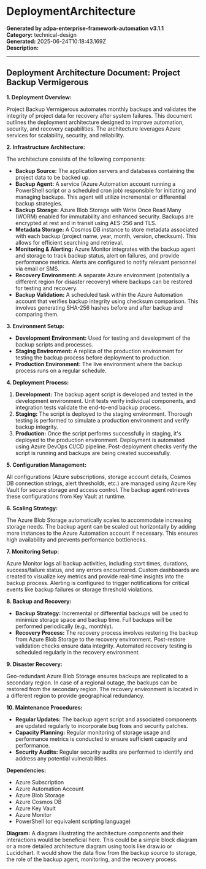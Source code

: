 # DeploymentArchitecture

**Generated by adpa-enterprise-framework-automation v3.1.1**  
**Category:** technical-design  
**Generated:** 2025-06-24T10:18:43.169Z  
**Description:** 

---

## Deployment Architecture Document: Project Backup Vermigerous

**1. Deployment Overview:**

Project Backup Vermigerous automates monthly backups and validates the integrity of project data for recovery after system failures.  This document outlines the deployment architecture designed to improve automation, security, and recovery capabilities. The architecture leverages Azure services for scalability, security, and reliability.

**2. Infrastructure Architecture:**

The architecture consists of the following components:

* **Backup Source:** The application servers and databases containing the project data to be backed up.
* **Backup Agent:** A service (Azure Automation account running a PowerShell script or a scheduled cron job) responsible for initiating and managing backups.  This agent will utilize incremental or differential backup strategies.
* **Backup Storage:** Azure Blob Storage with Write Once Read Many (WORM) enabled for immutability and enhanced security.  Backups are encrypted at rest and in transit using AES-256 and TLS.
* **Metadata Storage:** A Cosmos DB instance to store metadata associated with each backup (project name, year, month, version, checksum). This allows for efficient searching and retrieval.
* **Monitoring & Alerting:** Azure Monitor integrates with the backup agent and storage to track backup status, alert on failures, and provide performance metrics.  Alerts are configured to notify relevant personnel via email or SMS.
* **Recovery Environment:** A separate Azure environment (potentially a different region for disaster recovery) where backups can be restored for testing and recovery.
* **Backup Validation:** A scheduled task within the Azure Automation account that verifies backup integrity using checksum comparison.  This involves generating SHA-256 hashes before and after backup and comparing them.


**3. Environment Setup:**

* **Development Environment:** Used for testing and development of the backup scripts and processes.
* **Staging Environment:**  A replica of the production environment for testing the backup process before deployment to production.
* **Production Environment:**  The live environment where the backup process runs on a regular schedule.

**4. Deployment Process:**

1. **Development:**  The backup agent script is developed and tested in the development environment.  Unit tests verify individual components, and integration tests validate the end-to-end backup process.
2. **Staging:** The script is deployed to the staging environment.  Thorough testing is performed to simulate a production environment and verify backup integrity.
3. **Production:**  Once the script performs successfully in staging, it's deployed to the production environment.  Deployment is automated using Azure DevOps CI/CD pipeline.  Post-deployment checks verify the script is running and backups are being created successfully.

**5. Configuration Management:**

All configurations (Azure subscriptions, storage account details, Cosmos DB connection strings, alert thresholds, etc.) are managed using Azure Key Vault for secure storage and access control.  The backup agent retrieves these configurations from Key Vault at runtime.

**6. Scaling Strategy:**

The Azure Blob Storage automatically scales to accommodate increasing storage needs.  The backup agent can be scaled out horizontally by adding more instances to the Azure Automation account if necessary.  This ensures high availability and prevents performance bottlenecks.

**7. Monitoring Setup:**

Azure Monitor logs all backup activities, including start times, durations, success/failure status, and any errors encountered.  Custom dashboards are created to visualize key metrics and provide real-time insights into the backup process.  Alerting is configured to trigger notifications for critical events like backup failures or storage threshold violations.

**8. Backup and Recovery:**

* **Backup Strategy:** Incremental or differential backups will be used to minimize storage space and backup time. Full backups will be performed periodically (e.g., monthly).
* **Recovery Process:**  The recovery process involves restoring the backup from Azure Blob Storage to the recovery environment.  Post-restore validation checks ensure data integrity.  Automated recovery testing is scheduled regularly in the recovery environment.

**9. Disaster Recovery:**

Geo-redundant Azure Blob Storage ensures backups are replicated to a secondary region.  In case of a regional outage, the backups can be restored from the secondary region.  The recovery environment is located in a different region to provide geographical redundancy.

**10. Maintenance Procedures:**

* **Regular Updates:** The backup agent script and associated components are updated regularly to incorporate bug fixes and security patches.
* **Capacity Planning:**  Regular monitoring of storage usage and performance metrics is conducted to ensure sufficient capacity and performance.
* **Security Audits:** Regular security audits are performed to identify and address any potential vulnerabilities.


**Dependencies:**

* Azure Subscription
* Azure Automation Account
* Azure Blob Storage
* Azure Cosmos DB
* Azure Key Vault
* Azure Monitor
* PowerShell (or equivalent scripting language)


**Diagram:**  A diagram illustrating the architecture components and their interactions would be beneficial here.  This could be a simple block diagram or a more detailed architecture diagram using tools like draw.io or Lucidchart.  It would show the data flow from the backup source to storage, the role of the backup agent, monitoring, and the recovery process.
